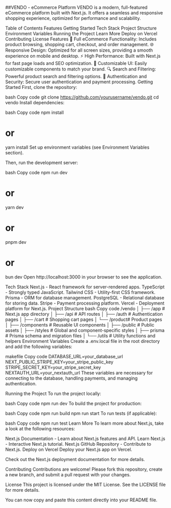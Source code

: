 ##VENDO - eCommerce Platform
VENDO is a modern, full-featured eCommerce platform built with Next.js. It offers a seamless and responsive shopping experience, optimized for performance and scalability.

Table of Contents
Features
Getting Started
Tech Stack
Project Structure
Environment Variables
Running the Project
Learn More
Deploy on Vercel
Contributing
License
Features
🛒 Full eCommerce Functionality: Includes product browsing, shopping cart, checkout, and order management.
🌐 Responsive Design: Optimized for all screen sizes, providing a smooth experience on mobile and desktop.
⚡ High Performance: Built with Next.js for fast page loads and SEO optimization.
🎨 Customizable UI: Easily customizable components to match your brand.
🔍 Search and Filtering: Powerful product search and filtering options.
🔐 Authentication and Security: Secure user authentication and payment processing.
Getting Started
First, clone the repository:

bash
Copy code
git clone https://github.com/yourusername/vendo.git
cd vendo
Install dependencies:

bash
Copy code
npm install
# or
yarn install
Set up environment variables (see Environment Variables section).

Then, run the development server:

bash
Copy code
npm run dev
# or
yarn dev
# or
pnpm dev
# or
bun dev
Open http://localhost:3000 in your browser to see the application.

Tech Stack
Next.js - React framework for server-rendered apps.
TypeScript - Strongly typed JavaScript.
Tailwind CSS - Utility-first CSS framework.
Prisma - ORM for database management.
PostgreSQL - Relational database for storing data.
Stripe - Payment processing platform.
Vercel - Deployment platform for Next.js.
Project Structure
bash
Copy code
/vendo
│
├── /app        # Next.js app directory
│   ├── /api    # API routes
│   ├── /auth   # Authentication pages
│   ├── /cart   # Shopping cart pages
│   └── /product# Product pages
│
├── /components # Reusable UI components
│
├── /public     # Public assets
│
├── /styles     # Global and component-specific styles
│
├── prisma      # Prisma schema and migration files
│
└── /utils      # Utility functions and helpers
Environment Variables
Create a .env.local file in the root directory and add the following variables:

makefile
Copy code
DATABASE_URL=your_database_url
NEXT_PUBLIC_STRIPE_KEY=your_stripe_public_key
STRIPE_SECRET_KEY=your_stripe_secret_key
NEXTAUTH_URL=your_nextauth_url
These variables are necessary for connecting to the database, handling payments, and managing authentication.

Running the Project
To run the project locally:

bash
Copy code
npm run dev
To build the project for production:

bash
Copy code
npm run build
npm run start
To run tests (if applicable):

bash
Copy code
npm run test
Learn More
To learn more about Next.js, take a look at the following resources:

Next.js Documentation - Learn about Next.js features and API.
Learn Next.js - Interactive Next.js tutorial.
Next.js GitHub Repository - Contribute to Next.js.
Deploy on Vercel
Deploy your Next.js app on Vercel.

Check out the Next.js deployment documentation for more details.

Contributing
Contributions are welcome! Please fork this repository, create a new branch, and submit a pull request with your changes.

License
This project is licensed under the MIT License. See the LICENSE file for more details.

You can now copy and paste this content directly into your README file.
